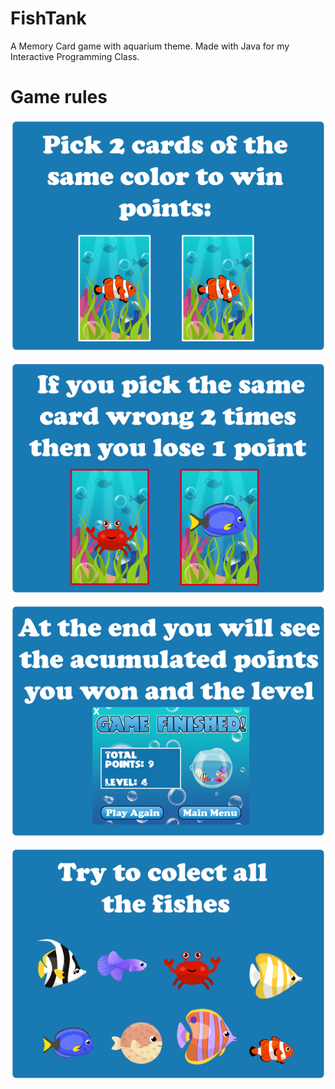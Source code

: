 # FishTank
A Memory Card game with aquarium theme. Made with Java for my Interactive Programming Class. 

# Game rules
![rule1](FishTank/src/images/rule1.png)

![rule2](FishTank/src/images/rule2.png)

![rule3](FishTank/src/images/rule3.png)

![rule4](FishTank/src/images/rule4.png)





